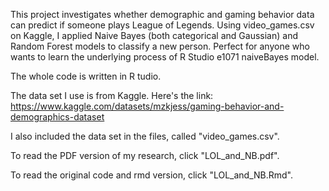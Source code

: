 This project investigates whether demographic and gaming behavior data can predict if someone plays League of Legends. Using video_games.csv on Kaggle, I applied Naive Bayes (both categorical and Gaussian) and Random Forest models to classify a new person. Perfect for anyone who wants to learn the underlying process of R Studio e1071 naiveBayes model.

The whole code is written in R tudio.

The data set I use is from Kaggle. Here's the link: https://www.kaggle.com/datasets/mzkjess/gaming-behavior-and-demographics-dataset

I also included the data set in the files, called "video_games.csv".

To read the PDF version of my research, click "LOL_and_NB.pdf".

To read the original code and rmd version, click "LOL_and_NB.Rmd".
